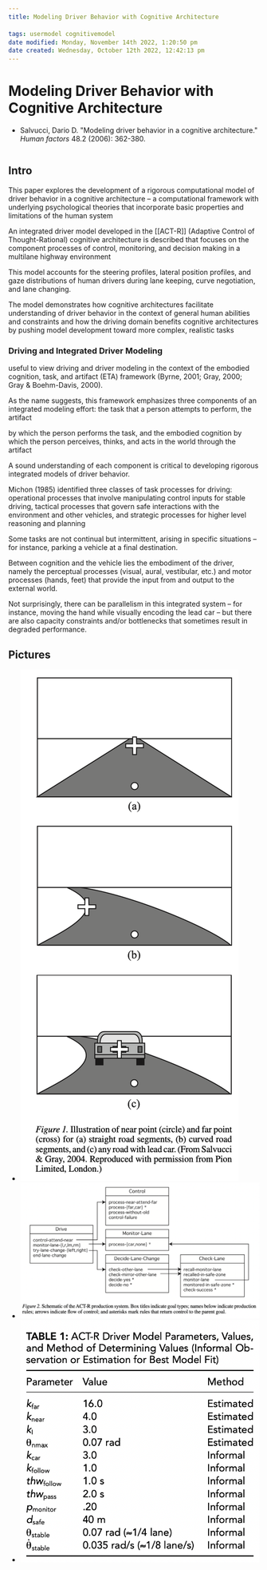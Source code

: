 ```yaml
---
title: Modeling Driver Behavior with Cognitive Architecture

tags: usermodel cognitivemodel 
date modified: Monday, November 14th 2022, 1:20:50 pm
date created: Wednesday, October 12th 2022, 12:42:13 pm
---
```


# Modeling Driver Behavior with Cognitive Architecture
- Salvucci, Dario D. "Modeling driver behavior in a cognitive architecture." _Human factors_ 48.2 (2006): 362-380.
```toc
```

## Intro

This paper explores the development of a rigorous computational model of driver behavior in a cognitive architecture – a computational framework with underlying psychological theories that incorporate basic properties and limitations of the human system

An integrated driver model developed in the [[ACT-R]] (Adaptive Control of Thought-Rational) cognitive architecture is described that focuses on the component processes of control, monitoring, and decision making in a multilane highway environment

This model accounts for the steering profiles, lateral position profiles, and gaze distributions of human drivers during lane keeping, curve negotiation, and lane changing.

The model demonstrates how cognitive architectures facilitate understanding of driver behavior in the context of general human abilities and constraints and how the driving domain benefits cognitive architectures by pushing model development toward more complex, realistic tasks

### Driving and Integrated Driver Modeling

useful to view driving and driver modeling in the context of the embodied cognition, task, and artifact (ETA) framework (Byrne, 2001; Gray, 2000; Gray & Boehm-Davis, 2000).

As the name suggests, this framework emphasizes three components of an integrated modeling effort: the task that a person attempts to perform, the artifact

by which the person performs the task, and the embodied cognition by which the person perceives, thinks, and acts in the world through the artifact

A sound understanding of each component is critical to developing rigorous integrated models of driver behavior.

Michon (1985) identified three classes of task processes for driving: operational processes that involve manipulating control inputs for stable driving, tactical processes that govern safe interactions with the environment and other vehicles, and strategic processes for higher level reasoning and planning

Some tasks are not continual but intermittent, arising in specific situations – for instance, parking a vehicle at a final destination.

Between cognition and the vehicle lies the embodiment of the driver, namely the perceptual processes (visual, aural, vestibular, etc.) and motor processes (hands, feet) that provide the input from and output to the external world.

Not surprisingly, there can be parallelism in this integrated system – for instance, moving the hand while visually encoding the lead car – but there are also capacity constraints and/or bottlenecks that sometimes result in degraded performance.

## Pictures
- ![Pasted image 20221012124222](images/Pasted%20image%2020221012124222.png)
- ![Pasted image 20221012124236](images/Pasted%20image%2020221012124236.png)
- ![Pasted image 20221012124251](images/Pasted%20image%2020221012124251.png)
